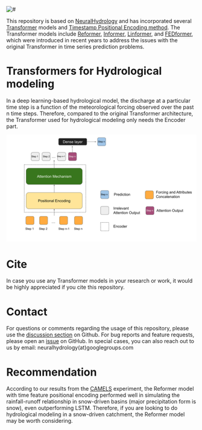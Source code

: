 ![#](docs/source/_static/img/neural-hyd-logo-black.png)

This repository is based on [NeuralHydrology](https://github.com/neuralhydrology/neuralhydrology) and has incorporated several [Transformer](https://arxiv.org/abs/1706.03762) models and [Timestamp Positional Encoding method](https://arxiv.org/abs/2012.07436). The Transformer models include [Reformer](https://arxiv.org/abs/2001.04451), [Informer](https://arxiv.org/abs/2012.07436), [Linformer](https://arxiv.org/abs/2006.04768), and [FEDformer](https://arxiv.org/abs/2201.12740), which were introduced in recent years to address the issues with the original Transformer in time series prediction problems. 

[]()

# Transformers for Hydrological modeling
In a deep learning-based hydrological model, the discharge at a particular time step is a function of the meteorological forcing observed over the past n time steps. Therefore, compared to the original Transformer architecture, the Transformer used for hydrological modeling only needs the Encoder part.

![#](docs/source/_static/img/Transformers_for_RR.svg)




# Cite

In case you use any Transformer models in your research or work, it would be highly appreciated if you cite this repository.

# Contact

For questions or comments regarding the usage of this repository, please use the [discussion section](https://github.com/neuralhydrology/neuralhydrology/discussions) on Github. For bug reports and feature requests, please open an [issue](https://github.com/neuralhydrology/neuralhydrology/issues) on GitHub.
In special cases, you can also reach out to us by email: neuralhydrology(at)googlegroups.com


# Recommendation

According to our results from the [CAMELS](https://ral.ucar.edu/solutions/products/camels) experiment, the Reformer model with time feature positional encoding performed well in simulating the rainfall-runoff relationship in snow-driven basins (major precipitation form is snow), even outperforming LSTM. Therefore, if you are looking to do hydrological modeling in a snow-driven catchment, the Reformer model may be worth considering.
